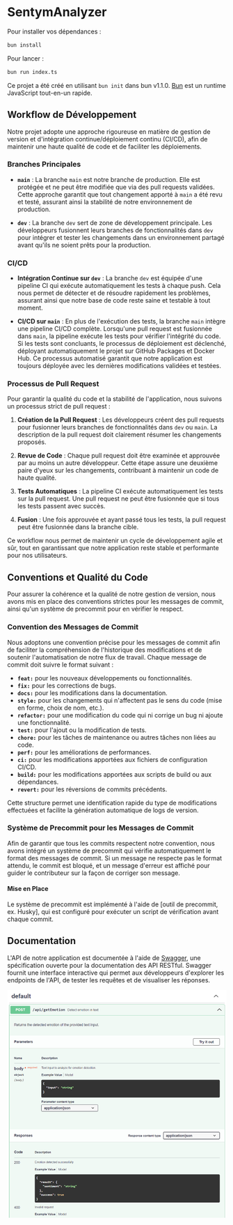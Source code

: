 # SentymAnalyzer

Pour installer vos dépendances :

```bash
bun install
```

Pour lancer :

```bash
bun run index.ts
```

Ce projet a été créé en utilisant `bun init` dans bun v1.1.0. [Bun](https://bun.sh) est un runtime JavaScript tout-en-un rapide.

## Workflow de Développement

Notre projet adopte une approche rigoureuse en matière de gestion de version et d'intégration continue/déploiement continu (CI/CD), afin de maintenir une haute qualité de code et de faciliter les déploiements.

### Branches Principales

-   **`main`** : La branche `main` est notre branche de production. Elle est protégée et ne peut être modifiée que via des pull requests validées. Cette approche garantit que tout changement apporté à `main` a été revu et testé, assurant ainsi la stabilité de notre environnement de production.

-   **`dev`** : La branche `dev` sert de zone de développement principale. Les développeurs fusionnent leurs branches de fonctionnalités dans `dev` pour intégrer et tester les changements dans un environnement partagé avant qu'ils ne soient prêts pour la production.

### CI/CD

-   **Intégration Continue sur `dev`** : La branche `dev` est équipée d'une pipeline CI qui exécute automatiquement les tests à chaque push. Cela nous permet de détecter et de résoudre rapidement les problèmes, assurant ainsi que notre base de code reste saine et testable à tout moment.

-   **CI/CD sur `main`** : En plus de l'exécution des tests, la branche `main` intègre une pipeline CI/CD complète. Lorsqu'une pull request est fusionnée dans `main`, la pipeline exécute les tests pour vérifier l'intégrité du code. Si les tests sont concluants, le processus de déploiement est déclenché, déployant automatiquement le projet sur GitHub Packages et Docker Hub. Ce processus automatisé garantit que notre application est toujours déployée avec les dernières modifications validées et testées.

### Processus de Pull Request

Pour garantir la qualité du code et la stabilité de l'application, nous suivons un processus strict de pull request :

1. **Création de la Pull Request** : Les développeurs créent des pull requests pour fusionner leurs branches de fonctionnalités dans `dev` ou `main`. La description de la pull request doit clairement résumer les changements proposés.

2. **Revue de Code** : Chaque pull request doit être examinée et approuvée par au moins un autre développeur. Cette étape assure une deuxième paire d'yeux sur les changements, contribuant à maintenir un code de haute qualité.

3. **Tests Automatiques** : La pipeline CI exécute automatiquement les tests sur la pull request. Une pull request ne peut être fusionnée que si tous les tests passent avec succès.

4. **Fusion** : Une fois approuvée et ayant passé tous les tests, la pull request peut être fusionnée dans la branche cible.

Ce workflow nous permet de maintenir un cycle de développement agile et sûr, tout en garantissant que notre application reste stable et performante pour nos utilisateurs.

## Conventions et Qualité du Code

Pour assurer la cohérence et la qualité de notre gestion de version, nous avons mis en place des conventions strictes pour les messages de commit, ainsi qu'un système de precommit pour en vérifier le respect.

### Convention des Messages de Commit

Nous adoptons une convention précise pour les messages de commit afin de faciliter la compréhension de l'historique des modifications et de soutenir l'automatisation de notre flux de travail. Chaque message de commit doit suivre le format suivant :

-   **`feat:`** pour les nouveaux développements ou fonctionnalités.
-   **`fix:`** pour les corrections de bugs.
-   **`docs:`** pour les modifications dans la documentation.
-   **`style:`** pour les changements qui n'affectent pas le sens du code (mise en forme, choix de nom, etc.).
-   **`refactor:`** pour une modification du code qui ni corrige un bug ni ajoute une fonctionnalité.
-   **`test:`** pour l'ajout ou la modification de tests.
-   **`chore:`** pour les tâches de maintenance ou autres tâches non liées au code.
-   **`perf:`** pour les améliorations de performances.
-   **`ci:`** pour les modifications apportées aux fichiers de configuration CI/CD.
-   **`build:`** pour les modifications apportées aux scripts de build ou aux dépendances.
-   **`revert:`** pour les réversions de commits précédents.

Cette structure permet une identification rapide du type de modifications effectuées et facilite la génération automatique de logs de version.

### Système de Precommit pour les Messages de Commit

Afin de garantir que tous les commits respectent notre convention, nous avons intégré un système de precommit qui vérifie automatiquement le format des messages de commit. Si un message ne respecte pas le format attendu, le commit est bloqué, et un message d'erreur est affiché pour guider le contributeur sur la façon de corriger son message.

#### Mise en Place

Le système de precommit est implémenté à l'aide de [outil de precommit, ex. Husky], qui est configuré pour exécuter un script de vérification avant chaque commit.

## Documentation

L'API de notre application est documentée à l'aide de [Swagger](https://swagger.io/), une spécification ouverte pour la documentation des API RESTful. Swagger fournit une interface interactive qui permet aux développeurs d'explorer les endpoints de l'API, de tester les requêtes et de visualiser les réponses.

![Exemple de notre Swagger](image.png)
